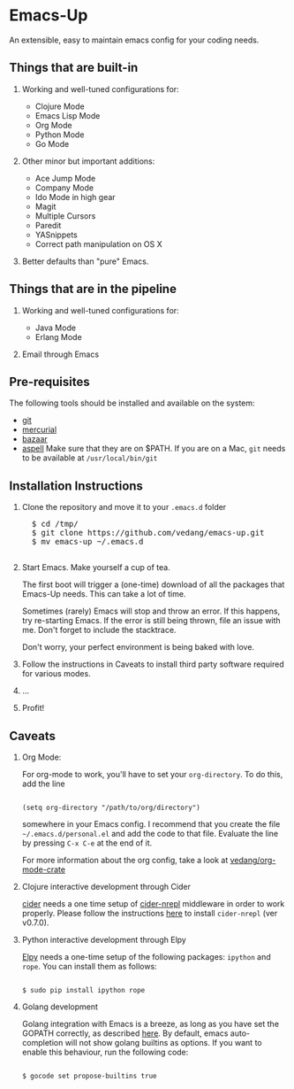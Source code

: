 # Emacs-Up
An extensible, easy to maintain emacs config for your coding needs.

## Things that are built-in

1. Working and well-tuned configurations for:
   - Clojure Mode
   - Emacs Lisp Mode
   - Org Mode
   - Python Mode
   - Go Mode


2. Other minor but important additions:
   - Ace Jump Mode
   - Company Mode
   - Ido Mode in high gear
   - Magit
   - Multiple Cursors
   - Paredit
   - YASnippets
   - Correct path manipulation on OS X

3. Better defaults than "pure" Emacs.

## Things that are in the pipeline

1. Working and well-tuned configurations for:
   - Java Mode
   - Erlang Mode

2. Email through Emacs

## Pre-requisites ##

The following tools should be installed and available on the system:
- [git](http://git-scm.com/)
- [mercurial](http://mercurial.selenic.com/)
- [bazaar](http://bazaar.canonical.com/en/)
- [aspell](http://aspell.net/)
Make sure that they are on $PATH. If you are on a Mac, `git` needs to
be available at `/usr/local/bin/git`

## Installation Instructions

1. Clone the repository and move it to your `.emacs.d` folder

     <pre>
     $ cd /tmp/
     $ git clone https://github.com/vedang/emacs-up.git
     $ mv emacs-up ~/.emacs.d
     </pre>

2. Start Emacs. Make yourself a cup of tea.

   The first boot will trigger a (one-time) download of all the
   packages that Emacs-Up needs. This can take a lot of time.

   Sometimes (rarely) Emacs will stop and throw an error. If this
   happens, try re-starting Emacs. If the error is still being thrown,
   file an issue with me. Don't forget to include the stacktrace.

   Don't worry, your perfect environment is being baked with love.

3. Follow the instructions in Caveats to install third party software
   required for various modes.

4. ...

5. Profit!


## Caveats

1. Org Mode:

   For org-mode to work, you'll have to set your `org-directory`. To
   do this, add the line

   <code>
   (setq org-directory "/path/to/org/directory")
   </code>

   somewhere in your Emacs config. I recommend that you create the
   file `~/.emacs.d/personal.el` and add the code to that
   file. Evaluate the line by pressing `C-x C-e` at the end of it.

   For more information about the org config, take a look at
   [vedang/org-mode-crate](https://github.com/vedang/org-mode-crate)

2. Clojure interactive development through Cider

   [cider](https://github.com/clojure-emacs/cider) needs a one time
   setup of
   [cider-nrepl](https://github.com/clojure-emacs/cider-nrepl)
   middleware in order to work properly. Please follow the
   instructions
   [here](https://github.com/clojure-emacs/cider#cider-nrepl-middleware)
   to install `cider-nrepl` (ver v0.7.0).

3. Python interactive development through Elpy

   [Elpy](https://github.com/jorgenschaefer/elpy/) needs a one-time
   setup of the following packages: `ipython` and `rope`. You
   can install them as follows:

   <code>
   $ sudo pip install ipython rope
   </code>

4. Golang development

   Golang integration with Emacs is a breeze, as long as you have set
   the GOPATH correctly, as described
   [here](http://golang.org/doc/code.html). By default, emacs
   auto-completion will not show golang builtins as options. If you
   want to enable this behaviour, run the following code:

   <code>
   $ gocode set propose-builtins true
   </code>
